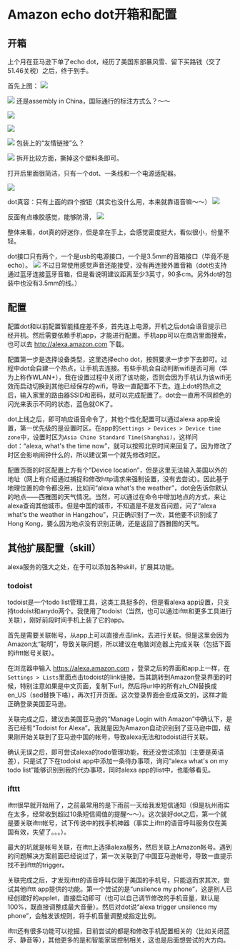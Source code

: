 # Amazon echo dot开箱和配置

## 开箱
上个月在亚马逊下单了echo dot，经历了美国东部暴风雪、留下买路钱（交了51.46关税）之后，终于到手。

首先上图：
![](img/echo_dot/package_1.jpg)

![](img/echo_dot/package_2.jpg)
还是assembly in China，国际通行的标注方式么？～～

![](img/echo_dot/package_3.jpg)

![](img/echo_dot/package_4.jpg)

![](img/echo_dot/package_5.jpg)
包装上的“友情链接”么？

![](img/echo_dot/package_6.jpg)
拆开比较方面，撕掉这个塑料条即可。

打开后里面很简洁，只有一个dot、一条线和一个电源适配器。

![](img/echo_dot/content_1.jpg)

dot真容：只有上面的四个按钮（其实也没什么用，本来就靠语音嘛～～）
![](img/echo_dot/content_2.jpg)

反面有点橡胶感觉，能够防滑，
![](img/echo_dot/content_3.jpg)

整体来看，dot真的好迷你，但是拿在手上，会感觉密度挺大，看似很小，份量不轻。

dot接口只有两个，一个是usb的电源接口，一个是3.5mm的音箱接口（毕竟不是echo）。
![](img/echo_dot/port.jpg)
不过日常使用感觉声音还能接受，没有再连接外置音箱（dot也支持通过蓝牙连接蓝牙音箱，但是看说明建议距离至少3英寸，90多cm。另外dot的包装中也没有3.5mm的线。）

## 配置
配置dot和以前配置智能插座差不多，首先连上电源，开机之后dot会语音提示已经开机。然后需要依赖手机app，才能进行配置。手机app可以在商店里面搜索，也可以去 http://alexa.amazon.com 下载。

配置第一步是选择设备类型，这里选择echo dot，按照要求一步步下去即可。过程中dot会自建一个热点，让手机去连接。有些手机会自动判断wifi是否可用（华为上称作WLAN+），我在设置过程中关闭了该功能，否则会因为手机认为该wifi无效而启动切换到其他已经保存的wifi，导致一直配置不下去。连上dot的热点之后，输入家里的路由器SSID和密码，就可以完成配置了。dot会一直用不同颜色的闪光来表示不同的状态，蓝色就OK了。

dot上线之后，即可响应语音命令了，其他个性化配置可以通过alexa app来设置，第一优先级的是设置时区。在app的```Settings > Devices > Device time zone```中，设置时区为```Asia Chine Standard Time(Shanghai)```，这样问dot：“alexa, what's the time now”，就可以按照北京时间来回复了。因为修改了时区会影响闹钟什么的，所以建议第一个就先修改时区。

配置页面的时区配置上方有个“Device location”，但是这里无法输入美国以外的地址（网上有介绍通过捕捉和修改http请求来强制设置，没有去尝试）。因此基于地理位置的命令都没用，比如问“alexa what's the weather”，dot会告诉你默认的地点——西雅图的天气情况。当然，可以通过在命令中增加地点的方式，来让alexa查询其他城市。但是中国的城市，不知道是不是发音问题，问了“alexa what's the weather in Hangzhou”，只正确识别了一次，其他要不识别成了Hong Kong，要么因为地点没有识别正确，还是返回了西雅图的天气。

## 其他扩展配置（skill）
alexa服务的强大之处，在于可以添加各种skill，扩展其功能。

### todoist
todoist是一个todo list管理工具，这类工具挺多的，但是看alexa app设置，只支持todoist和anydo两个。我使用了todoist（当然，也可以通过ifttt和更多工具进行关联），刚好前段时间手机上装了它的app。

首先是需要关联帐号，从app上可以直接点击link，去进行关联。但是这里会因为Amazon太“聪明”，导致关联问题，所以建议在电脑浏览器上完成关联（包括下面的ifttt帐号关联）。

在浏览器中输入 https://alexa.amazon.com ，登录之后的界面和app上一样，在```Settings > Lists```里面点击todoist的link链接。当其跳转到Amazon登录界面的时候，特别注意如果是中文页面，复制下url，然后将url中的所有zh_CN替换成en_US（sed替换下咯），再次打开页面。这次登录界面会变成英文的，这样才能正确登录美国亚马逊。

关联完成之后，建议去美国亚马逊的“Manage Login with Amazon”中确认下，是否已经有“Todoist for Alexa”。我就是因为Amazon自动识别到了亚马逊中国，结果刚开始关联到了亚马逊中国的帐号，导致alexa无法和todoist进行关联。

确认无误之后，即可尝试alexa的todo管理功能，我还没尝试添加（主要是英语差），只是试了下在todoist app中添加一条待办事项，询问“alexa what's on my todo list”能够识别到我的代办事项，同时alexa app的list中，也能够看见。

### ifttt
ifttt很早就开始用了，之前最常用的是下雨前一天给我发短信通知（但是杭州雨实在太多，经常收到超过10条短信阈值的提醒～～）。这次装好dot之后，第一个就是要关联ifttt帐号，试下传说中的找手机神器（事实上ifttt的语音呼叫服务仅在美国有效，失望了。。。）。

最大的坑就是帐号关联，在ifttt上选择alexa服务，然后关联上Amazon帐号。遇到的问题解决方案前面已经说过了，第一次关联到了中国亚马逊帐号，导致一直提示找不到ifttt的trigger。

关联完成之后，才发现ifttt的语音呼叫仅限于美国的手机号，只能退而求其次，尝试其他ifttt app提供的功能。第一个尝试的是“unsilence my phone”，这是别人已经创建好的applet，直接启动即可（也可以自己调节修改的手机音量，默认是100%，既直接调整成最大音量）。然后对dot说“alexa trigger unsilence my phone”，会触发该规则，将手机音量调整成指定比例。

ifttt还有很多功能可以挖掘，目前尝试的都是和修改手机配置相关的（比如关闭蓝牙、静音等），其他更多的是和智能家居控制相关，这也是后面想尝试的大方向。
